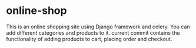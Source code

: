 # online-shop
This is an online shopping site using Django framework and celery.
You can add different categories and products to it. current commit contains the functionality of adding products to cart, placing order
and checkout.  
